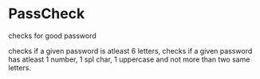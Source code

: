 PassCheck
=========

checks for good password

checks if a given password is atleast 6 letters,
checks if a given password has atleast 1 number, 1 spl char, 1 uppercase and not more than two same letters.
